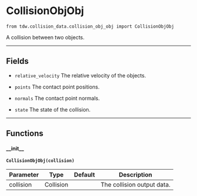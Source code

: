 # CollisionObjObj

`from tdw.collision_data.collision_obj_obj import CollisionObjObj`

A collision between two objects.

***

## Fields

- `relative_velocity` The relative velocity of the objects.

- `points` The contact point positions.

- `normals` The contact point normals.

- `state` The state of the collision.

***

## Functions

#### \_\_init\_\_

**`CollisionObjObj(collision)`**

| Parameter | Type | Default | Description |
| --- | --- | --- | --- |
| collision |  Collision |  | The collision output data. |
